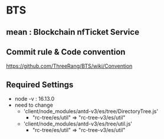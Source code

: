 # BTS
## mean : Blockchain nfTicket Service

## Commit rule & Code convention
<a>https://github.com/ThreeRang/BTS/wiki/Convention</a>

## Required Settings
- node -v : 16.13.0
- need to change
  - 'client/node_modules/antd-v3/es/tree/DirectoryTree.js'
    - "rc-tree/es/util" => "rc-tree-v3/es/util"
  - 'client/node_modules/antd-v3/es/tree/util.js'
    - "rc-tree/es/util" => "rc-tree-v3/es/util"
